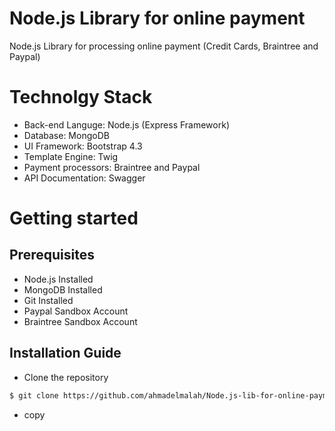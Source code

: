 # Node.js Library for online payment
Node.js Library for processing online payment (Credit Cards, Braintree and Paypal)

# Technolgy Stack
* Back-end Languge: Node.js (Express Framework)
* Database: MongoDB
* UI Framework: Bootstrap 4.3
* Template Engine: Twig
* Payment processors: Braintree and Paypal
* API Documentation: Swagger

Getting started
===============
Prerequisites
-------------
* Node.js Installed
* MongoDB Installed
* Git Installed
* Paypal Sandbox Account
* Braintree Sandbox Account

Installation Guide
------------------
* Clone the repository

``` bash
$ git clone https://github.com/ahmadelmalah/Node.js-lib-for-online-payment.git
```

* copy